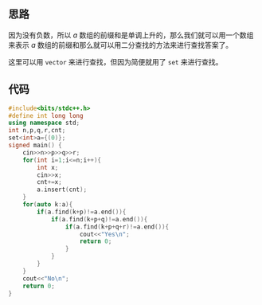 ## 思路

因为没有负数，所以 $a$ 数组的前缀和是单调上升的，那么我们就可以用一个数组来表示 $a$ 数组的前缀和那么就可以用二分查找的方法来进行查找答案了。

这里可以用 `vector` 来进行查找，但因为简便就用了 `set` 来进行查找。

## 代码

```cpp
#include<bits/stdc++.h>
#define int long long
using namespace std;
int n,p,q,r,cnt;
set<int>a={(0)};
signed main() {
	cin>>n>>p>>q>>r;
	for(int i=1;i<=n;i++){
		int x;
		cin>>x;
		cnt+=x;
		a.insert(cnt);
	}
	for(auto k:a){
		if(a.find(k+p)!=a.end()){
			if(a.find(k+p+q)!=a.end()){
				if(a.find(k+p+q+r)!=a.end()){
					cout<<"Yes\n";
					return 0;
				}
			}
		}
	}
	cout<<"No\n";
	return 0;
}
```